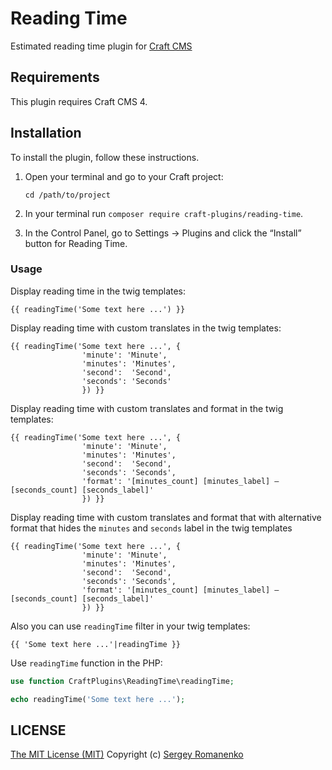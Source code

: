 # Reading Time
Estimated reading time plugin for [Craft CMS](https://github.com/craftcms)

## Requirements

This plugin requires Craft CMS 4.

## Installation

To install the plugin, follow these instructions.

1. Open your terminal and go to your Craft project:
    ```
    cd /path/to/project
    ```

2. In your terminal run `composer require craft-plugins/reading-time`.

3. In the Control Panel, go to Settings → Plugins and click the “Install” button for Reading Time.

### Usage

Display reading time in the twig templates:

```
{{ readingTime('Some text here ...') }}
```

Display reading time with custom translates in the twig templates:

```
{{ readingTime('Some text here ...', {
                'minute': 'Minute',
                'minutes': 'Minutes',
                'second':  'Second',
                'seconds': 'Seconds'
                }) }}
```

Display reading time with custom translates and format in the twig templates:

```
{{ readingTime('Some text here ...', {
                'minute': 'Minute',
                'minutes': 'Minutes',
                'second':  'Second',
                'seconds': 'Seconds',
                'format': '[minutes_count] [minutes_label] – [seconds_count] [seconds_label]'
                }) }}
```

Display reading time with custom translates and format that with alternative format that hides the `minutes` and `seconds` label in the twig templates

```
{{ readingTime('Some text here ...', {
                'minute': 'Minute',
                'minutes': 'Minutes',
                'second':  'Second',
                'seconds': 'Seconds',
                'format': '[minutes_count] [minutes_label] – [seconds_count] [seconds_label]'
                }) }}
```

Also you can use `readingTime` filter in your twig templates: 

```
{{ 'Some text here ...'|readingTime }}
```

Use `readingTime` function in the PHP:

```php
use function CraftPlugins\ReadingTime\readingTime;

echo readingTime('Some text here ...');
```

## LICENSE
[The MIT License (MIT)](https://github.com/craft-plugins/reading-time/blob/master/LICENSE.md)
Copyright (c) [Sergey Romanenko](https://awilum.github.io/)